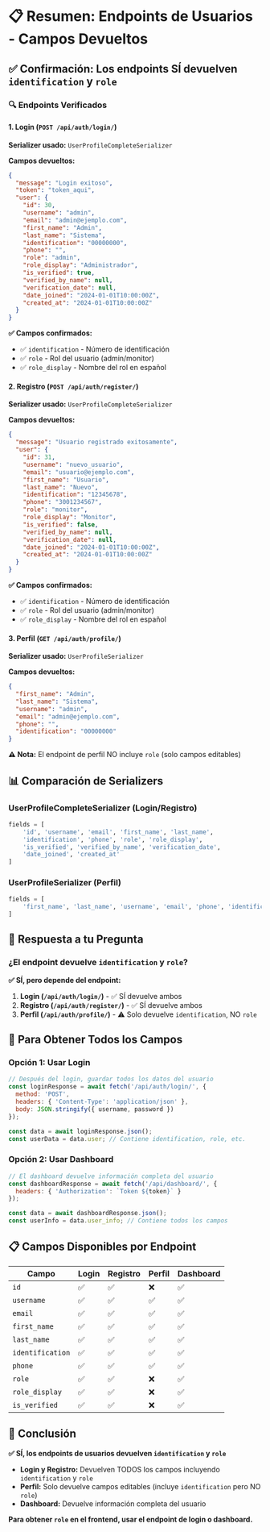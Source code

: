 # 📋 Resumen: Endpoints de Usuarios - Campos Devueltos

## ✅ **Confirmación: Los endpoints SÍ devuelven `identification` y `role`**

### 🔍 **Endpoints Verificados**

#### **1. Login (`POST /api/auth/login/`)**
**Serializer usado:** `UserProfileCompleteSerializer`

**Campos devueltos:**
```json
{
  "message": "Login exitoso",
  "token": "token_aqui",
  "user": {
    "id": 30,
    "username": "admin",
    "email": "admin@ejemplo.com",
    "first_name": "Admin",
    "last_name": "Sistema",
    "identification": "00000000",
    "phone": "",
    "role": "admin",
    "role_display": "Administrador",
    "is_verified": true,
    "verified_by_name": null,
    "verification_date": null,
    "date_joined": "2024-01-01T10:00:00Z",
    "created_at": "2024-01-01T10:00:00Z"
  }
}
```

**✅ Campos confirmados:**
- ✅ `identification` - Número de identificación
- ✅ `role` - Rol del usuario (admin/monitor)
- ✅ `role_display` - Nombre del rol en español

#### **2. Registro (`POST /api/auth/register/`)**
**Serializer usado:** `UserProfileCompleteSerializer`

**Campos devueltos:**
```json
{
  "message": "Usuario registrado exitosamente",
  "user": {
    "id": 31,
    "username": "nuevo_usuario",
    "email": "usuario@ejemplo.com",
    "first_name": "Usuario",
    "last_name": "Nuevo",
    "identification": "12345678",
    "phone": "3001234567",
    "role": "monitor",
    "role_display": "Monitor",
    "is_verified": false,
    "verified_by_name": null,
    "verification_date": null,
    "date_joined": "2024-01-01T10:00:00Z",
    "created_at": "2024-01-01T10:00:00Z"
  }
}
```

**✅ Campos confirmados:**
- ✅ `identification` - Número de identificación
- ✅ `role` - Rol del usuario (admin/monitor)
- ✅ `role_display` - Nombre del rol en español

#### **3. Perfil (`GET /api/auth/profile/`)**
**Serializer usado:** `UserProfileSerializer`

**Campos devueltos:**
```json
{
  "first_name": "Admin",
  "last_name": "Sistema",
  "username": "admin",
  "email": "admin@ejemplo.com",
  "phone": "",
  "identification": "00000000"
}
```

**⚠️ Nota:** El endpoint de perfil NO incluye `role` (solo campos editables)

## 📊 **Comparación de Serializers**

### **UserProfileCompleteSerializer** (Login/Registro)
```python
fields = [
    'id', 'username', 'email', 'first_name', 'last_name',
    'identification', 'phone', 'role', 'role_display',
    'is_verified', 'verified_by_name', 'verification_date',
    'date_joined', 'created_at'
]
```

### **UserProfileSerializer** (Perfil)
```python
fields = [
    'first_name', 'last_name', 'username', 'email', 'phone', 'identification'
]
```

## 🎯 **Respuesta a tu Pregunta**

### **¿El endpoint devuelve `identification` y `role`?**

**✅ SÍ, pero depende del endpoint:**

1. **Login (`/api/auth/login/`)** - ✅ SÍ devuelve ambos
2. **Registro (`/api/auth/register/`)** - ✅ SÍ devuelve ambos  
3. **Perfil (`/api/auth/profile/`)** - ⚠️ Solo devuelve `identification`, NO `role`

## 🔧 **Para Obtener Todos los Campos**

### **Opción 1: Usar Login**
```javascript
// Después del login, guardar todos los datos del usuario
const loginResponse = await fetch('/api/auth/login/', {
  method: 'POST',
  headers: { 'Content-Type': 'application/json' },
  body: JSON.stringify({ username, password })
});

const data = await loginResponse.json();
const userData = data.user; // Contiene identification, role, etc.
```

### **Opción 2: Usar Dashboard**
```javascript
// El dashboard devuelve información completa del usuario
const dashboardResponse = await fetch('/api/dashboard/', {
  headers: { 'Authorization': `Token ${token}` }
});

const data = await dashboardResponse.json();
const userInfo = data.user_info; // Contiene todos los campos
```

## 📋 **Campos Disponibles por Endpoint**

| Campo | Login | Registro | Perfil | Dashboard |
|-------|-------|----------|--------|-----------|
| `id` | ✅ | ✅ | ❌ | ✅ |
| `username` | ✅ | ✅ | ✅ | ✅ |
| `email` | ✅ | ✅ | ✅ | ✅ |
| `first_name` | ✅ | ✅ | ✅ | ✅ |
| `last_name` | ✅ | ✅ | ✅ | ✅ |
| `identification` | ✅ | ✅ | ✅ | ✅ |
| `phone` | ✅ | ✅ | ✅ | ✅ |
| `role` | ✅ | ✅ | ❌ | ✅ |
| `role_display` | ✅ | ✅ | ❌ | ✅ |
| `is_verified` | ✅ | ✅ | ❌ | ✅ |

## 🎉 **Conclusión**

**✅ SÍ, los endpoints de usuarios devuelven `identification` y `role`**

- **Login y Registro:** Devuelven TODOS los campos incluyendo `identification` y `role`
- **Perfil:** Solo devuelve campos editables (incluye `identification` pero NO `role`)
- **Dashboard:** Devuelve información completa del usuario

**Para obtener `role` en el frontend, usar el endpoint de login o dashboard.**
